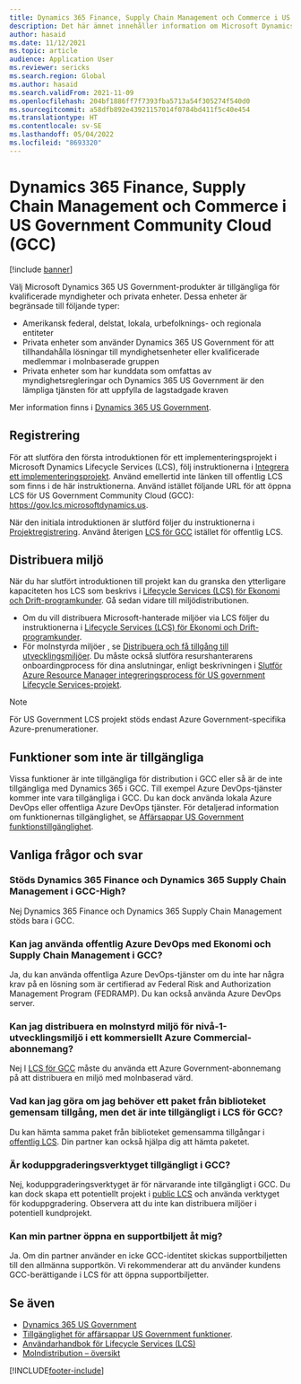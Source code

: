 ```yaml
---
title: Dynamics 365 Finance, Supply Chain Management och Commerce i US Government Community Cloud (GCC)
description: Det här ämnet innehåller information om Microsoft Dynamics 365 US Government-produkter som är tillgängliga för kvalificerade myndigheter och privata enheter.
author: hasaid
ms.date: 11/12/2021
ms.topic: article
audience: Application User
ms.reviewer: sericks
ms.search.region: Global
ms.author: hasaid
ms.search.validFrom: 2021-11-09
ms.openlocfilehash: 204bf1886ff7f7393fba5713a54f305274f540d0
ms.sourcegitcommit: a58dfb892e43921157014f0784bd411f5c40e454
ms.translationtype: HT
ms.contentlocale: sv-SE
ms.lasthandoff: 05/04/2022
ms.locfileid: "8693320"
---
```

# <a name="dynamics-365-finance-supply-chain-management-and-commerce-in-us-government-community-cloud-gcc"></a>Dynamics 365 Finance, Supply Chain Management och Commerce i US Government Community Cloud (GCC)

[!include [banner](../includes/banner.md)]



Välj Microsoft Dynamics 365 US Government-produkter är tillgängliga för kvalificerade myndigheter och privata enheter. Dessa enheter är begränsade till följande typer:

- Amerikansk federal, delstat, lokala, urbefolknings- och regionala entiteter
- Privata enheter som använder Dynamics 365 US Government för att tillhandahålla lösningar till myndighetsenheter eller kvalificerade medlemmar i molnbaserade gruppen
- Privata enheter som har kunddata som omfattas av myndighetsregleringar och Dynamics 365 US Government är den lämpliga tjänsten för att uppfylla de lagstadgade kraven

Mer information finns i [Dynamics 365 US Government](/power-platform/admin/microsoft-dynamics-365-government).

## <a name="onboarding"></a>Registrering

För att slutföra den första introduktionen för ett implementeringsprojekt i Microsoft Dynamics Lifecycle Services (LCS), följ instruktionerna i [Integrera ett implementeringsprojekt](../../../fin-ops-core/fin-ops/imp-lifecycle/onboard.md). Använd emellertid inte länken till offentlig LCS som finns i de här instruktionerna. Använd istället följande URL för att öppna LCS för US Government Community Cloud (GCC): <https://gov.lcs.microsoftdynamics.us>.

När den initiala introduktionen är slutförd följer du instruktionerna i [Projektregistrering](../lifecycle-services/project-onboarding.md). Använd återigen [LCS för GCC](https://gov.lcs.microsoftdynamics.us) istället för offentlig LCS.

## <a name="environment-deployment"></a>Distribuera miljö

När du har slutfört introduktionen till projekt kan du granska den ytterligare kapaciteten hos LCS som beskrivs i [Lifecycle Services (LCS) för Ekonomi och Drift-programkunder](../../../fin-ops-core/dev-itpro/lifecycle-services/lcs-works-lcs.md). Gå sedan vidare till miljödistributionen.

- Om du vill distribuera Microsoft-hanterade miljöer via LCS följer du instruktionerna i [Lifecycle Services (LCS) för Ekonomi och Drift-programkunder](../../../fin-ops-core/dev-itpro/lifecycle-services/lcs-works-lcs.md#new-deployment-experience).
- För molnstyrda miljöer , se [Distribuera och få tillgång till utvecklingsmiljöer](../../../fin-ops-core/dev-itpro/dev-tools/access-instances.md). Du måste också slutföra resurshanterarens onboardingprocess för dina anslutningar, enligt beskrivningen i [Slutför Azure Resource Manager integreringsprocess för US government Lifecycle Services-projekt](arm-onbarding-us-goverment.md).

> [!NOTE]
> För US Government LCS projekt stöds endast Azure Government-specifika Azure-prenumerationer.

## <a name="features-that-arent-available"></a>Funktioner som inte är tillgängliga

Vissa funktioner är inte tillgängliga för distribution i GCC eller så är de inte tillgängliga med Dynamics 365 i GCC. Till exempel Azure DevOps-tjänster kommer inte vara tillgängliga i GCC. Du kan dock använda lokala Azure DevOps eller offentliga  Azure DevOps tjänster. För detaljerad information om funktionernas tillgänglighet, se [Affärsappar US Government funktionstillgänglighet](https://aka.ms/BAPFunctionalParity).

## <a name="frequently-asked-questions"></a>Vanliga frågor och svar

### <a name="are-dynamics-365-finance-and-dynamics-365-supply-chain-management-supported-in-gcc-high"></a>Stöds Dynamics 365 Finance och Dynamics 365 Supply Chain Management i GCC-High?

Nej Dynamics 365 Finance och Dynamics 365 Supply Chain Management stöds bara i GCC.

### <a name="can-i-use-public-azure-devops-with-finance-and-supply-chain-management-in-gcc"></a>Kan jag använda offentlig Azure DevOps med Ekonomi och Supply Chain Management i GCC?

Ja, du kan använda offentliga Azure DevOps-tjänster om du inte har några krav på en lösning som är certifierad av Federal Risk and Authorization Management Program (FEDRAMP). Du kan också använda Azure DevOps server.

### <a name="can-i-deploy-a-cloud-hosted-environment-tier-1-development-environment-on-an-azure-commercial-subscription"></a>Kan jag distribuera en molnstyrd miljö för nivå-1-utvecklingsmiljö i ett kommersiellt Azure Commercial-abonnemang?

Nej I [LCS för GCC](https://gov.lcs.microsoftdynamics.us) måste du använda ett Azure Government-abonnemang på att distribuera en miljö med molnbaserad värd.

### <a name="what-can-i-do-if-i-need-a-package-from-the-shared-asset-library-but-it-isnt-available-in-lcs-for-gcc"></a>Vad kan jag göra om jag behöver ett paket från biblioteket gemensam tillgång, men det är inte tillgängligt i LCS för GCC?

Du kan hämta samma paket från biblioteket gemensamma tillgångar i [offentlig LCS](https://lcs.dynamics.com). Din partner kan också hjälpa dig att hämta paketet.

### <a name="is-the-code-upgrade-tool-available-in-gcc"></a>Är koduppgraderingsverktyget tillgängligt i GCC?

Nej, koduppgraderingsverktyget är för närvarande inte tillgängligt i GCC. Du kan dock skapa ett potentiellt projekt i [public LCS](https://lcs.dynamics.com) och använda verktyget för koduppgradering. Observera att du inte kan distribuera miljöer i potentiell kundprojekt.

### <a name="can-my-partner-open-a-support-ticket-on-my-behalf"></a>Kan min partner öppna en supportbiljett åt mig?

Ja. Om din partner använder en icke GCC-identitet skickas supportbiljetten till den allmänna supportkön. Vi rekommenderar att du använder kundens GCC-berättigande i LCS för att öppna supportbiljetter.

## <a name="see-also"></a>Se även

- [Dynamics 365 US Government](/power-platform/admin/microsoft-dynamics-365-government)
- [Tillgänglighet för affärsappar US Government funktioner](https://aka.ms/BAPFunctionalParity).
- [Användarhandbok för Lifecycle Services (LCS)](../../../fin-ops-core/dev-itpro/lifecycle-services/lcs-user-guide.md)
- [Molndistribution – översikt](../../../fin-ops-core/dev-itpro/deployment/cloud-deployment-overview.md)

[!INCLUDE[footer-include](../../../includes/footer-banner.md)]
